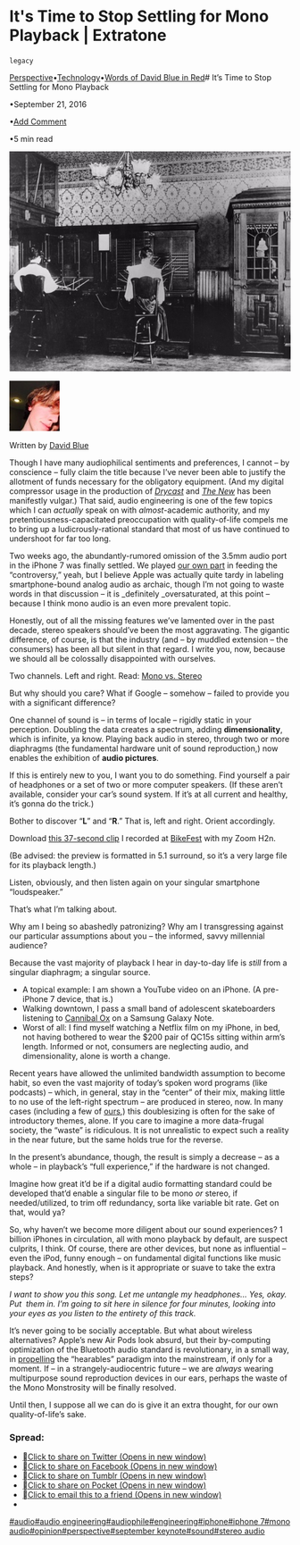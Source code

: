 # It's Time to Stop Settling for Mono Playback | Extratone

`legacy`

[Perspective](http://www.extratone.com/perspective/)•[Technology](http://www.extratone.com/tech/)•[Words of David Blue in Red](http://www.extratone.com/words/inred/)# It’s Time to Stop Settling for Mono Playback

•September 21, 2016

•[Add Comment](http://www.extratone.com/words/inred/settlingformono/#respond)

•5 min read

![651ccd4a-5700-4609-9742-ad6b4adc5109.jfif](image/651ccd4a-5700-4609-9742-ad6b4adc5109.jfif)

![a78c80b0-d779-4e86-adc4-831978579d3c.jfif](image/a78c80b0-d779-4e86-adc4-831978579d3c.jfif)

Written by [David Blue](http://www.extratone.com/author/admin/)

Though I have many audiophilical sentiments and preferences, I cannot – by conscience – fully claim the title because I’ve never been able to justify the allotment of funds necessary for the obligatory equipment. (And my digital compressor usage in the production of [_Drycast_](http://extratone.com/drycast) and [_The New_](http://extratone.com/thenew) has been manifestly vulgar.) That said, audio engineering is one of the few topics which I can _actually_ speak on with _almost_-academic authority, and my pretentiousness-capacitated preoccupation with quality-of-life compels me to bring up a ludicrously-rational standard that most of us have continued to undershoot for far too long.

Two weeks ago, the abundantly-rumored omission of the 3.5mm audio port in the iPhone 7 was finally settled. We played [our own part](http://www.extratone.com/audio/thenew/applekeynote2016/) in feeding the “controversy,” yeah, but I believe Apple was actually quite tardy in labeling smartphone-bound analog audio as archaic, though I’m not going to waste words in that discussion – it is _definitely _oversaturated, at this point – because I think mono audio is an even more prevalent topic.

Honestly, out of all the missing features we’ve lamented over in the past decade, stereo speakers should’ve been the most aggravating. The gigantic difference, of course, is that the industry (and – by muddled extension – the consumers) has been all but silent in that regard. I write you, now, because we should all be colossally disappointed with ourselves.

Two channels. Left and right. Read: [Mono vs. Stereo](http://www.diffen.com/difference/Mono_vs_Stereo)

But why should you care? What if Google – somehow – failed to provide you with a significant difference?

One channel of sound is – in terms of locale – rigidly static in your perception. Doubling the data creates a spectrum, adding **dimensionality**, which is infinite, ya know. Playing back audio in stereo, through two or more diaphragms (the fundamental hardware unit of sound reproduction,) now enables the exhibition of **audio pictures**.

If this is entirely new to you, I want you to do something. Find yourself a pair of headphones or a set of two or more computer speakers. (If these aren’t available, consider your car’s sound system. If it’s at all current and healthy, it’s gonna do the trick.)

Bother to discover “**L**” and “**R**.” That is, left and right. Orient accordingly.

Download [this 37-second clip](http://extratone.com/wp-content/uploads/2016/09/bikefest2016preview.wav) I recorded at [BikeFest](http://www.extratone.com/audio/bikefest/) with my Zoom H2n.

(Be advised: the preview is formatted in 5.1 surround, so it’s a very large file for its playback length.)

Listen, obviously, and then listen again on your singular smartphone “loudspeaker.”

That’s what I’m talking about.

Why am I being so abashedly patronizing? Why am I transgressing against our particular assumptions about you – the informed, savvy millennial audience?

Because the vast majority of playback I hear in day-to-day life is _still_ from a singular diaphragm; a singular source.

* A topical example: I am shown a YouTube video on an iPhone. (A pre-iPhone 7 device, that is.)
* Walking downtown, I pass a small band of adolescent skateboarders listening to [Cannibal Ox]() on a Samsung Galaxy Note.
* Worst of all: I find myself watching a Netflix film on my iPhone, in bed, not having bothered to wear the $200 pair of QC15s sitting within arm’s length.
Informed or not, consumers are neglecting audio, and dimensionality, alone is worth a change.

Recent years have allowed the unlimited bandwidth assumption to become habit, so even the vast majority of today’s spoken word programs (like podcasts) – which, in general, stay in the “center” of their mix, making little to no use of the left-right spectrum – are produced in stereo, now. In many cases (including a few of [ours](http://extratone.com/audio),) this doublesizing is often for the sake of introductory themes, alone. If you care to imagine a more data-frugal society, the “waste” is ridiculous. It is not unrealistic to expect such a reality in the near future, but the same holds true for the reverse.

In the present’s abundance, though, the result is simply a decrease – as a whole – in playback’s “full experience,” if the hardware is not changed.

Imagine how great it’d be if a digital audio formatting standard could be developed that’d enable a singular file to be mono _or_ stereo, if needed/utilized, to trim off redundancy, sorta like variable bit rate. Get on that, would ya?

So, why haven’t we become more diligent about our sound experiences? 1 billion iPhones in circulation, all with mono playback by default, are suspect culprits, I think. Of course, there are other devices, but none as influential – even the iPod, funny enough – on fundamental digital functions like music playback. And honestly, when is it appropriate or suave to take the extra steps?

_I want to show you this song. Let me untangle my headphones… Yes, okay. Put  them in. I’m going to sit here in silence for four minutes, looking into your eyes as you listen to the entirety of this track._

It’s never going to be socially acceptable. But what about wireless alternatives?
Apple’s new Air Pods look absurd, but their by-computing optimization of the Bluetooth audio standard is revolutionary, in a small way, in [propelling](https://www.theguardian.com/technology/2016/sep/25/hearables-iphone-7-airpods-bragi-the-dash-revolution?0p19G=c) the “hearables” paradigm into the mainstream, if only for a moment.
If – in a strangely-audiocentric future – we are _always_ wearing multipurpose sound reproduction devices in our ears, perhaps the waste of the Mono Monstrosity will be finally resolved.

Until then, I suppose all we can do is give it an extra thought, for our own quality-of-life’s sake.

### Spread:

* [Click to share on Twitter (Opens in new window)](http://www.extratone.com/words/inred/settlingformono/?share=twitter&nb=1)
* [Click to share on Facebook (Opens in new window)](http://www.extratone.com/words/inred/settlingformono/?share=facebook&nb=1)
* [Click to share on Tumblr (Opens in new window)](http://www.extratone.com/words/inred/settlingformono/?share=tumblr&nb=1)
* [Click to share on Pocket (Opens in new window)](http://www.extratone.com/words/inred/settlingformono/?share=pocket&nb=1)
* [Click to email this to a friend (Opens in new window)](http://www.extratone.com/words/inred/settlingformono/?share=email&nb=1)
*

[#audio](http://www.extratone.com/tag/audio/)[#audio engineering](http://www.extratone.com/tag/audio-engineering/)[#audiophile](http://www.extratone.com/tag/audiophile/)[#engineering](http://www.extratone.com/tag/engineering/)[#iphone](http://www.extratone.com/tag/iphone/)[#iphone 7](http://www.extratone.com/tag/iphone-7/)[#mono audio](http://www.extratone.com/tag/mono-audio/)[#opinion](http://www.extratone.com/tag/opinion/)[#perspective](http://www.extratone.com/tag/perspective/)[#september keynote](http://www.extratone.com/tag/september-keynote/)[#sound](http://www.extratone.com/tag/sound/)[#stereo audio](http://www.extratone.com/tag/stereo-audio/)
